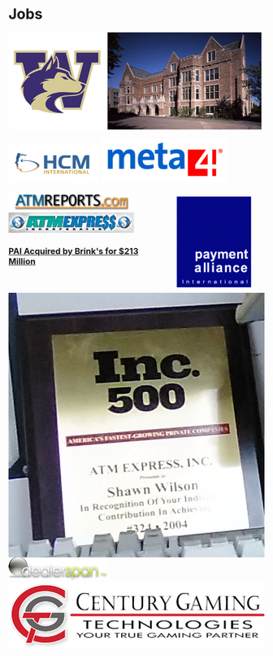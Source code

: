 # Jobs

<p>
  <img title="University of Washington" src="https://github.com/lannocc/lannocc/raw/main/jobs/uw.jpg" width="38%">
  <img title="Mary Gates Hall at U.W." src="https://github.com/lannocc/lannocc/raw/main/jobs/uw-marygates.jpg" width="60%">
</p>
<p>
  <img title="HCM International" src="https://github.com/lannocc/lannocc/raw/main/jobs/hcm.gif">
  <img title="Meta4 Spain" src="https://github.com/lannocc/lannocc/raw/main/jobs/meta4.jpg" width="49%">
</p>
<p>
  <img title="Payment Alliance International" src="https://github.com/lannocc/lannocc/raw/main/jobs/pai.gif" align="right">
  <img title="ATMReports.com" src="https://github.com/lannocc/lannocc/raw/main/jobs/atmr.gif"><br>
  <img title="ATM Express" src="https://github.com/lannocc/lannocc/raw/main/jobs/atme.png" width="49%">
</p>

### [PAI Acquired by Brink's for $213 Million](https://github.com/lannocc/lannocc/blob/main/jobs/Brink%E2%80%99s%20Acquires%20Largest%20Privately%20Owned%20Provider%20of%20ATM%20Services%20in%20the%20U.S..pdf)

<p>
  <img title="Inc. 500 -- ATM Express" src="https://github.com/lannocc/lannocc/raw/main/jobs/inc500.jpg" align="right">
  <img title="DealerSpan" src="https://github.com/lannocc/lannocc/raw/main/jobs/dealerspan.png">
  <img title="Century Gaming" src="https://github.com/lannocc/lannocc/raw/main/jobs/cgt.png">
</p>
